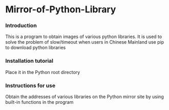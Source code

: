 # Mirror-of-Python-Library

### Introduction

This is a program to obtain images of various python libraries. It is used to solve the problem of slow/timeout when users in Chinese Mainland use pip to download python libraries

### Installation tutorial

Place it in the Python root directory

### Instructions for use

Obtain the addresses of various libraries on the Python mirror site by using built-in functions in the program
